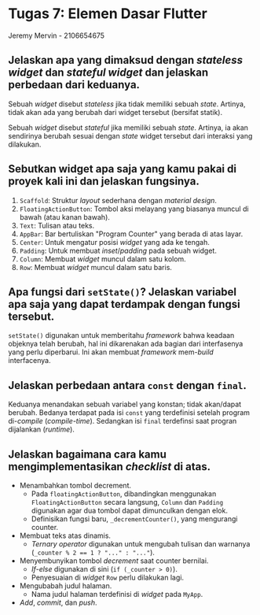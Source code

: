 # Tugas 7: Elemen Dasar Flutter

Jeremy Mervin - 2106654675

## Jelaskan apa yang dimaksud dengan _stateless widget_ dan _stateful widget_ dan jelaskan perbedaan dari keduanya.

Sebuah *widget* disebut *stateless* jika tidak memiliki sebuah *state*. Artinya, tidak akan ada yang berubah dari widget tersebut (bersifat statik).

Sebuah *widget* disebut *stateful* jika memiliki sebuah *state*. Artinya, ia akan sendirinya berubah sesuai dengan *state* widget tersebut dari interaksi yang dilakukan.

## Sebutkan widget apa saja yang kamu pakai di proyek kali ini dan jelaskan fungsinya.

1. `Scaffold`: Struktur *layout* sederhana dengan *material design*.
2. `FloatingActionButton`: Tombol aksi melayang yang biasanya muncul di bawah (atau kanan bawah).
3. `Text`: Tulisan atau teks.
4. `AppBar`: Bar bertuliskan "Program Counter" yang berada di atas layar.
5. `Center`: Untuk mengatur posisi *widget* yang ada ke tengah.
6. `Padding`: Untuk membuat *inset*/*padding* pada sebuah widget.
7. `Column`: Membuat *widget* muncul dalam satu kolom.
8. `Row`: Membuat *widget* muncul dalam satu baris.
 

## Apa fungsi dari `setState()`? Jelaskan variabel apa saja yang dapat terdampak dengan fungsi tersebut.

`setState()` digunakan untuk memberitahu *framework* bahwa keadaan objeknya telah berubah, hal ini dikarenakan ada bagian dari interfasenya yang perlu diperbarui. Ini akan membuat *framework* mem-*build* interfacenya.

## Jelaskan perbedaan antara `const` dengan `final`.

Keduanya menandakan sebuah variabel yang konstan; tidak akan/dapat berubah. Bedanya terdapat pada isi `const` yang terdefinisi setelah program di-*compile* (*compile-time*). Sedangkan isi `final` terdefinsi saat progran dijalankan (*runtime*).

## Jelaskan bagaimana cara kamu mengimplementasikan _checklist_ di atas.

- Menambahkan tombol decrement.
  - Pada `floatingActionButton`, dibandingkan menggunakan `FloatingActionButton` secara langsung, `Column` dan `Padding` digunakan agar dua tombol dapat dimunculkan dengan elok.
  - Definisikan fungsi baru, `_decrementCounter()`, yang mengurangi counter.
- Membuat teks atas dinamis.
  - *Ternary operator* digunakan untuk mengubah tulisan dan warnanya (`_counter % 2 == 1 ? "..." : "..."`).
- Menyembunyikan tombol *decrement* saat counter bernilai.
  - *If-else* digunakan di sini (`if (_counter > 0)`).
  - Penyesuaian di *widget* `Row` perlu dilakukan lagi.
- Mengubabah judul halaman.
  - Nama judul halaman terdefinisi di *widget* pada `MyApp`.
- *Add*, *commit*, dan *push*.

